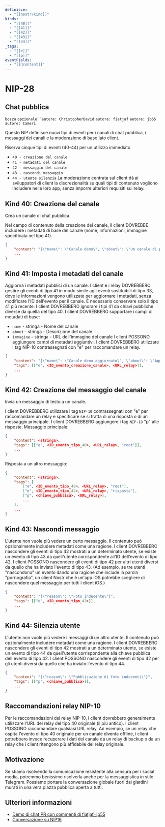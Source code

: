 ```yaml
---
definisce:
  - "[[nostr/kind]]"
kinds:
  - "[[40]]"
  - "[[41]]"
  - "[[42]]"
  - "[[43]]"
  - "[[44]]"
_tags:
  - "[[e]]"
  - "[[p]]"
eventFields:
  - "[[💾content]]"
---
```

# NIP-28
## Chat pubblica
`bozza` `opzionale``autore: ChristopherDavid` `autore: fiatjaf` `autore: jb55` `autore: Cameri`

Questo NIP definisce nuovi tipi di eventi per i canali di chat pubblica, i messaggi dei canali e la moderazione di base lato client.

Riserva cinque tipi di eventi (40-44) per un utilizzo immediato:

- `40 - creazione del canale`
- `41 - metadati del canale`
- `42 - messaggio del canale`
- `43 - nascondi messaggio`
- `44 - utente silenzia`
La moderazione centrata sul client dà ai sviluppatori di client la discrezionalità su quali tipi di contenuto vogliono includere nelle loro app, senza imporre ulteriori requisiti sui relay.

## Kind 40: Creazione del canale
Crea un canale di chat pubblica.

Nel campo di contenuto della creazione del canale, il client DOVREBBE includere i metadati di base del canale (nome, informazioni, immagine specificata nel tipo 41).
```json
{
    "content": "{\"name\": \"Canale demo\", \"about\": \"Un canale di prova.\", \"picture\": \"https://placekitten.com/200/200\"}",
    ...
}
```
## Kind 41: Imposta i metadati del canale
Aggiorna i metadati pubblici di un canale.
I client e i relay DOVREBBERO gestire gli eventi di tipo 41 in modo simile agli eventi sostituibili di tipo 33, dove le informazioni vengono utilizzate per aggiornare i metadati, senza modificare l'ID dell'evento per il canale. È necessario conservare solo il tipo 41 più recente.
I client DOVREBBERO ignorare i tipi 41 da chiavi pubbliche diverse da quella del tipo 40.
I client DOVREBBERO supportare i campi di metadati di base:
- `name` - stringa - Nome del canale
- `about` - stringa - Descrizione del canale
- `immagine` - stringa - URL dell'immagine del canale
I client POSSONO aggiungere campi di metadati aggiuntivi.
I client DOVREBBERO utilizzare i tag NIP-10 contrassegnati con "e" per raccomandare un relay.
```json
{
    "content": "{\"name\": \"Canale demo aggiornato\", \"about\": \"Aggiornamento di un canale di prova.\", \"picture\": \"https://placekitten.com/201/201\"}",
    "tags": [["e", <ID_evento_creazione_canale>, <URL_relay>]],
    ...
}
```
## Kind 42: Creazione del messaggio del canale
Invia un messaggio di testo a un canale.

I client DOVREBBERO utilizzare i tag `NIP-10` contrassegnati con "e" per raccomandare un relay e specificare se si tratta di una risposta o di un messaggio principale.
I client DOVREBBERO aggiungere i tag `NIP-10` "p" alle risposte.
Messaggio principale:
```json
{
    "content": <stringa>,
    "tags": [["e", <ID_evento_tipo_40>, <URL_relay>, "root"]],
    ...
}
```
Risposta a un altro messaggio:
```json
{
    "content": <stringa>,
    "tags": [
        ["e", <ID_evento_tipo_40>, <URL_relay>, "root"],
        ["e", <ID_evento_tipo_42>, <URL_relay>, "risposta"],
        ["p", <chiave_pubblica>, <URL_relay>],
        ...
    ],
    ...
}
```
## Kind 43: Nascondi messaggio
L'utente non vuole più vedere un certo messaggio.
Il contenuto può opzionalmente includere metadati come una ragione.
I client DOVREBBERO nascondere gli eventi di tipo 42 mostrati a un determinato utente, se esiste un evento di tipo 43 da quell'utente corrispondente all'ID dell'evento di tipo 42.
I client POSSONO nascondere gli eventi di tipo 42 per altri utenti diversi da quello che ha inviato l'evento di tipo 43.
(Ad esempio, se tre utenti "nascondono" un evento dando una ragione che include la parola "pornografia", un client Nostr che è un'app iOS potrebbe scegliere di nascondere quel messaggio per tutti i client iOS.)
```json
{
    "content": "{\"reason\": \"Foto indecente\"}",
    "tags": [["e", <ID_evento_tipo_42>]],
    ...
}
```
## Kind 44: Silenzia utente
L'utente non vuole più vedere i messaggi di un altro utente.
Il contenuto può opzionalmente includere metadati come una ragione.
I client DOVREBBERO nascondere gli eventi di tipo 42 mostrati a un determinato utente, se esiste un evento di tipo 44 da quell'utente corrispondente alla chiave pubblica dell'evento di tipo 42.
I client POSSONO nascondere gli eventi di tipo 42 per gli utenti diversi da quello che ha inviato l'evento di tipo 44.
```json
{
    "content": "{\"reason\": \"Pubblicazione di foto indecenti\"}",
    "tags": [["p", <chiave_pubblica>]],
    ...
}
```
## Raccomandazioni relay NIP-10
Per le raccomandazioni dei relay NIP-10, i client dovrebbero generalmente utilizzare l'URL del relay del tipo 40 originale (il più antico).
I client POSSONO raccomandare qualsiasi URL relay. Ad esempio, se un relay che ospita l'evento di tipo 40 originale per un canale diventa offline, i client potrebbero invece recuperare i dati del canale da un relay di backup o da un relay che i client ritengono più affidabile del relay originale.
## Motivazione
Se stiamo risolvendo la comunicazione resistente alla censura per i social media, potremmo benissimo risolverla anche per la messaggistica in stile Telegram.
Possiamo portare la conversazione globale fuori dai giardini murati in una vera piazza pubblica aperta a tutti.
## Ulteriori informazioni
- [Demo di chat PR con commenti di fiatjaf+jb55](https://github.com/ArcadeCity/arcade/pull/28)
- [Conversazione su NIP16](https://t.me/nostr_protocol/29566)